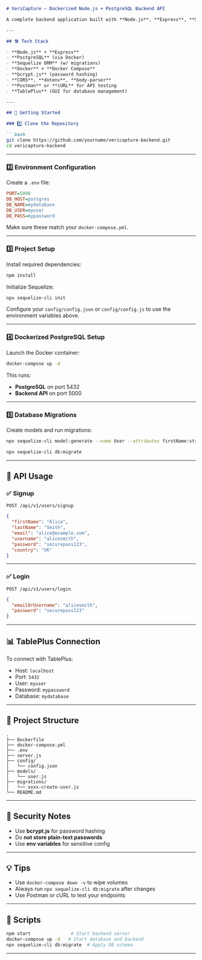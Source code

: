 ```markdown
# VeriCapture – Dockerized Node.js + PostgreSQL Backend API

A complete backend application built with **Node.js**, **Express**, **Sequelize**, and **PostgreSQL**, fully Dockerized and ready for modern API development with support for authentication, form submission, and table migrations.

---

## 🛠️ Tech Stack

- **Node.js** + **Express**
- **PostgreSQL** (via Docker)
- **Sequelize ORM** (w/ migrations)
- **Docker** + **Docker Compose**
- **bcrypt.js** (password hashing)
- **CORS**, **dotenv**, **body-parser**
- **Postman** or **cURL** for API testing
- **TablePlus** (GUI for database management)

---

## 🚀 Getting Started

### 1️⃣ Clone the Repository

```bash
git clone https://github.com/yourname/vericapture-backend.git
cd vericapture-backend
```

---

### 2️⃣ Environment Configuration

Create a `.env` file:

```ini
PORT=5000
DB_HOST=postgres
DB_NAME=mydatabase
DB_USER=myuser
DB_PASS=mypassword
```

Make sure these match your `docker-compose.yml`.

---

### 3️⃣ Project Setup

Install required dependencies:

```bash
npm install
```

Initialize Sequelize:

```bash
npx sequelize-cli init
```

Configure your `config/config.json` or `config/config.js` to use the environment variables above.

---

### 4️⃣ Dockerized PostgreSQL Setup

Launch the Docker container:

```bash
docker-compose up -d
```

This runs:
- **PostgreSQL** on port 5432
- **Backend API** on port 5000

---

### 5️⃣ Database Migrations

Create models and run migrations:

```bash
npx sequelize-cli model:generate --name User --attributes firstName:string,lastName:string,email:string,username:string,password:string,country:string

npx sequelize-cli db:migrate
```

---

## 🧪 API Usage

### ✅ Signup

`POST /api/v1/users/signup`

```json
{
  "firstName": "Alice",
  "lastName": "Smith",
  "email": "alice@example.com",
  "username": "alicesmith",
  "password": "securepass123",
  "country": "UK"
}
```

---

### ✅ Login

`POST /api/v1/users/login`

```json
{
  "emailOrUsername": "alicesmith",
  "password": "securepass123"
}
```

---

## 📊 TablePlus Connection

To connect with TablePlus:

- Host: `localhost`
- Port: `5432`
- User: `myuser`
- Password: `mypassword`
- Database: `mydatabase`

---

## 📂 Project Structure

```
.
├── Dockerfile
├── docker-compose.yml
├── .env
├── server.js
├── config/
│   └── config.json
├── models/
│   └── user.js
├── migrations/
│   └── xxxx-create-user.js
└── README.md
```

---

## 🔐 Security Notes

- Use **bcrypt.js** for password hashing
- Do **not store plain-text passwords**
- Use **env variables** for sensitive config

---

## 💡 Tips

- Use `docker-compose down -v` to wipe volumes
- Always run `npx sequelize-cli db:migrate` after changes
- Use Postman or cURL to test your endpoints

---

## 🧹 Scripts

```bash
npm start               # Start backend server
docker-compose up -d   # Start database and backend
npx sequelize-cli db:migrate  # Apply DB schema
```

---

